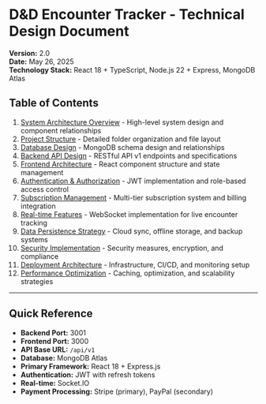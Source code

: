 # D&D Encounter Tracker - Technical Design Document

**Version:** 2.0  
**Date:** May 26, 2025  
**Technology Stack:** React 18 + TypeScript, Node.js 22 + Express, MongoDB Atlas

## Table of Contents

1. [System Architecture Overview](./01-system-architecture.md) - High-level system design and component relationships
2. [Project Structure](./02-project-structure.md) - Detailed folder organization and file layout
3. [Database Design](./03-database-design.md) - MongoDB schema design and relationships
4. [Backend API Design](./04-backend-api-design.md) - RESTful API v1 endpoints and specifications
5. [Frontend Architecture](./05-frontend-architecture.md) - React component structure and state management
6. [Authentication & Authorization](./06-auth-design.md) - JWT implementation and role-based access control
7. [Subscription Management](./07-subscription-design.md) - Multi-tier subscription system and billing integration
8. [Real-time Features](./08-realtime-design.md) - WebSocket implementation for live encounter tracking
9. [Data Persistence Strategy](./09-data-persistence.md) - Cloud sync, offline storage, and backup systems
10. [Security Implementation](./10-security-design.md) - Security measures, encryption, and compliance
11. [Deployment Architecture](./11-deployment-design.md) - Infrastructure, CI/CD, and monitoring setup
12. [Performance Optimization](./12-performance-design.md) - Caching, optimization, and scalability strategies

---

## Quick Reference

- **Backend Port:** 3001
- **Frontend Port:** 3000  
- **API Base URL:** `/api/v1`
- **Database:** MongoDB Atlas
- **Primary Framework:** React 18 + Express.js
- **Authentication:** JWT with refresh tokens
- **Real-time:** Socket.IO
- **Payment Processing:** Stripe (primary), PayPal (secondary)